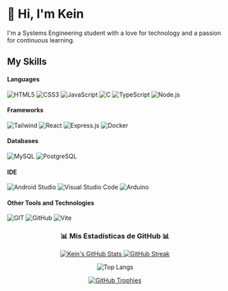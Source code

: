 # 👋 Hi, I'm Kein

I'm a Systems Engineering student with a love for technology and a passion for continuous learning.

## My Skills 

<h4> Languages </h4>

  ![HTML5](https://img.shields.io/badge/HTML5-E34F26?style=for-the-badge&logo=html5&logoColor=white)
  ![CSS3](https://img.shields.io/badge/CSS3-1572B6?style=for-the-badge&logo=css3&logoColor=white)
  ![JavaScript](https://img.shields.io/badge/JavaScript-F7DF1E?style=for-the-badge&logo=javascript&logoColor=black)
  ![C](https://img.shields.io/badge/C-00599C?style=for-the-badge&logo=c&logoColor=white)
  ![TypeScript](https://img.shields.io/badge/TypeScript-007ACC?style=for-the-badge&logo=typescript&logoColor=white)
  ![Node.js](https://img.shields.io/badge/Node.js-43853D?style=for-the-badge&logo=node.js&logoColor=white)

<h4> Frameworks </h4>

  ![Tailwind](https://img.shields.io/badge/tailwindcss-06B6D4?style=for-the-badge&logo=tailwindcss&logoColor=white&color=06B6D4)
  ![React](https://img.shields.io/badge/React-20232A?style=for-the-badge&logo=react&logoColor=61DAFB)
  ![Express.js](https://img.shields.io/badge/Express.js-000000?style=for-the-badge&logo=express&logoColor=white)
  ![Docker](https://img.shields.io/badge/Docker-2496ED?style=for-the-badge&logo=docker&logoColor=white)

<h4> Databases </h4>

  ![MySQL](https://img.shields.io/badge/MySQL-4479A1?style=for-the-badge&logo=mysql&logoColor=white)
  ![PostgreSQL](https://img.shields.io/badge/PostgreSQL-4169E1?style=for-the-badge&logo=postgresql&logoColor=white)

<h4> IDE </h4>

  ![Android Studio](https://img.shields.io/badge/Android%20Studio-3DDC84?style=for-the-badge&logo=androidstudio&logoColor=white)
  ![Visual Studio Code](https://img.shields.io/badge/VSCode-0078D4?style=for-the-badge&logo=visualstudiocode&logoColor=white)
  ![Arduino](https://img.shields.io/badge/Arduino-00979D?style=for-the-badge&logo=arduino&logoColor=white)

<h4> Other Tools and Technologies </h4>

  ![GIT](https://img.shields.io/badge/GIT-E44C30?style=for-the-badge&logo=git&logoColor=white)
  ![GitHub](https://img.shields.io/badge/GitHub-181717?style=for-the-badge&logo=github&logoColor=white)
  ![Vite](https://img.shields.io/badge/Vite-646CFF?style=for-the-badge&logo=vite&logoColor=white)

<div align="center">
  <h3 align="center">📊 Mis Estadísticas de GitHub 📊</h3>
  
  <p align="center">
    <a href="https://github.com/keincarrillo">
      <img src="https://github-readme-stats.vercel.app/api?username=keincarrillo&theme=dracula&show_icons=true&count_private=true&hide_border=true&line_height=21" alt="Kein's GitHub Stats" />
    </a>
    <a href="https://github.com/keincarrillo">
      <img src="https://github-readme-streak-stats.herokuapp.com/?user=keincarrillo&theme=dracula&hide_border=true" alt="GitHub Streak" />
    </a>
  </p>
  
  <p align="center">
    <img src="https://github-readme-stats.vercel.app/api/top-langs/?username=keincarrillo&theme=dracula&layout=compact&hide_border=true" alt="Top Langs" />
  </p>

  <p align="center">
    <a href="https://github.com/ryo-ma/github-profile-trophy">
      <img src="https://github-profile-trophy.vercel.app/?username=keincarrillo&theme=dracula&column=7&no-frame=true&no-bg=true" alt="GitHub Trophies" />
    </a>
  </p>
</div>



